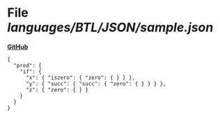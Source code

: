 # File _languages/BTL/JSON/sample.json_
**[GitHub](https://github.com/softlang/yas/blob/master/languages/BTL/JSON/sample.json)**
```
{
  "pred": {
    "if": {
      "x": { "iszero": { "zero": { } } },
      "y": { "succ": { "succ": { "zero": { } } } },
      "z": { "zero": { } }
    }
  }
}
```

